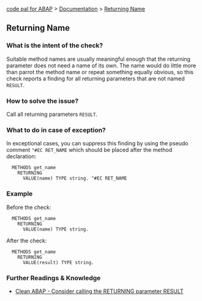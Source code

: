 [code pal for ABAP](../../README.md) > [Documentation](../check_documentation.md) > [Returning Name](returning-name.md)

## Returning Name

### What is the intent of the check?

Suitable method names are usually meaningful enough that the returning parameter does not need a name of its own.  The name would do little more than parrot the method name or repeat something equally obvious, so this check reports a finding for all returning parameters that are not named `RESULT`.

### How to solve the issue?

Call all returning parameters `RESULT`.

### What to do in case of exception?

In exceptional cases, you can suppress this finding by using the pseudo comment `"#EC RET_NAME` which should be placed after the method declaration:

```abap
  METHODS get_name
    RETURNING
      VALUE(name) TYPE string. "#EC RET_NAME
```

### Example

Before the check:

```abap
  METHODS get_name
    RETURNING
      VALUE(name) TYPE string.
```

After the check:

```abap
  METHODS get_name
    RETURNING
      VALUE(result) TYPE string.
```

### Further Readings & Knowledge

* [Clean ABAP - Consider calling the RETURNING parameter RESULT](https://github.com/SAP/styleguides/blob/main/clean-abap/CleanABAP.md#consider-calling-the-returning-parameter-result)
